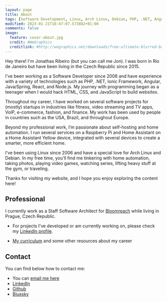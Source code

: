 ```yaml
---
layout: page
title: About
tags: [Software Development, Linux, Arch Linux, Debian, PHP, .NET, Angular, Typescript, Java, Spring, React, Node.js, JavaScript]
modified: 2023-01-21T18:47:07.573882+01:00
comments: false
image:
  feature: cover-about.jpg
  credit: #WeGraphics
  creditlink: #http://wegraphics.net/downloads/free-ultimate-blurred-background-pack/
---
```

 
Hey there! I'm Jonathas Ribeiro (but you can call me Jon). I was born in Rio de Janeiro but have been living in the Czech Republic since 2015.

I've been working as a Software Developer since 2008 and have experience with a variety of technologies such as PHP, .NET, Ionic Framework, Angular, Java/Spring, React, and Node.js. My journey with programming began as a teenager when I would hack HTML, CSS, and JavaScript to build websites.

Throughout my career, I have worked on several software projects for (mostly) startups in industries like fitness, video streaming and TV apps, VoIP, e-commerce, fashion, and finance. My work has been used by people in countries such as the USA, Brazil, and throughout Europe.

Beyond my professional work, I’m passionate about self-hosting and home automation. I run several services on a Raspberry Pi and Home Assistant on a Home Assistant Yellow device, integrated with several devices to create a smarter, more efficient home.

I’ve been using Linux since 2006 and have a special love for Arch Linux and Debian. In my free time, you’ll find me tinkering with home automation, taking photos, playing video games, watching series, lifting heavy stuff at the gym, or traveling.

Thanks for visiting my website, and I hope you enjoy exploring the content here!

## Professional

I currently work as a Staff Software Architect for [Bloomreach](https://www.bloomreach.com) while living in Prague, Czech Republic.

* For projects I've developed or am currently working on, please check my [LinkedIn profile](https://www.linkedin.com/in/jonathasribeiro/).

* [My curriculum](https://jonathas.com/curriculum-vitae) and some other resources about my career

## Contact

You can find below how to contact me:

* You can [email me here](mailto:contact@jonathas.com)
* [LinkedIn](https://linkedin.com/in/jonathasribeiro)
* [Github](https://github.com/jonathas)
* [Bluesky](https://bsky.app/profile/jonathas.com)
